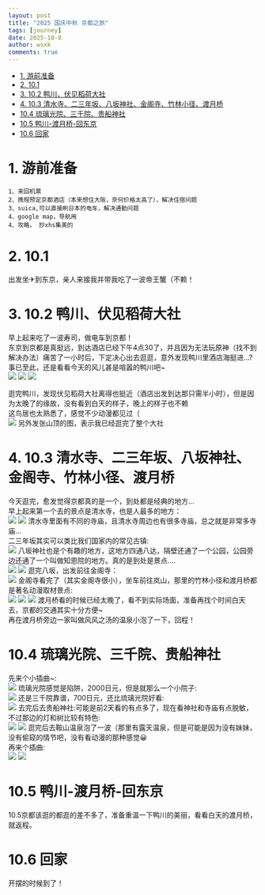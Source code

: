 ```yaml
---
layout: post
title: "2025 国庆中秋 京都之旅"
tags: [journey]
date: 2025-10-8
author: wsxk
comments: true
---
```


- [1. 游前准备](#1-游前准备)
- [2. 10.1](#2-101)
- [3. 10.2 鸭川、伏见稻荷大社](#3-102-鸭川伏见稻荷大社)
- [4. 10.3 清水寺、二三年坂、八坂神社、金阁寺、竹林小径、渡月桥](#4-103-清水寺二三年坂八坂神社金阁寺竹林小径渡月桥)
- [10.4 琉璃光院、三千院、贵船神社](#104-琉璃光院三千院贵船神社)
- [10.5 鸭川-渡月桥-回东京](#105-鸭川-渡月桥-回东京)
- [10.6 回家](#106-回家)


# 1. 游前准备<br>
```
1、来回机票
2、携程预定京都酒店（本来想住大阪，奈何价格太高了），解决住宿问题
3、suica,可以直接刷日本的电车，解决通勤问题
4、google map，导航用
4、攻略， 抄xhs集美的
```

# 2. 10.1<br>
出发坐✈到东京，亲人来接我并带我吃了一波帝王蟹（不赖！<br>

# 3. 10.2 鸭川、伏见稻荷大社<br>
早上起来吃了一波寿司，做电车到京都！<br>
东京到京都是真挺远，到达酒店已经下午4点30了，并且因为无法玩原神（找不到解决办法）痛苦了一小时后，下定决心出去逛逛，意外发现鸭川里酒店海挺进...?<br>
事已至此，还是看看今天的风儿甚是喧嚣的鸭川吧~<br>
![](https://raw.githubusercontent.com/wsxk/wsxk_pictures/main/2024-9-25/IMG_2810.JPG)
![](https://raw.githubusercontent.com/wsxk/wsxk_pictures/main/2024-9-25/IMG_2811.JPG)
![](https://raw.githubusercontent.com/wsxk/wsxk_pictures/main/2024-9-25/IMG_2812.JPG)

逛完鸭川，发现伏见稻荷大社离得也挺近（酒店出发到达那只需半小时），但是因为太晚了的缘故，没有看到白天的样子，晚上的样子也不赖<br>
这鸟居也太熟悉了，感觉不少动漫都见过（<br>
![](https://raw.githubusercontent.com/wsxk/wsxk_pictures/main/2024-9-25/IMG_2824.JPG)
另外发张山顶的图，表示我已经逛完了整个大社<br>

# 4. 10.3 清水寺、二三年坂、八坂神社、金阁寺、竹林小径、渡月桥<br>
今天逛完，愈发觉得京都真的是一个，到处都是经典的地方...<br>
早上起来第一个去的景点是清水寺，也是人最多的地方：<br>
![](https://raw.githubusercontent.com/wsxk/wsxk_pictures/main/2024-9-25/IMG_2836.JPG)
![](https://raw.githubusercontent.com/wsxk/wsxk_pictures/main/2024-9-25/IMG_2837.JPG)
清水寺里面有不同的寺庙，且清水寺周边也有很多寺庙，总之就是非常多寺庙...<br>
二三年坂其实可以类比我们国家内的常见古镇:<br>
![](https://raw.githubusercontent.com/wsxk/wsxk_pictures/main/2024-9-25/IMG_2849.JPG)
八坂神社也是个有趣的地方，这地方四通八达，隔壁还通了一个公园，公园旁边还通了一个叫做知恩院的地方。真的是到处是景点....<br>
![](https://raw.githubusercontent.com/wsxk/wsxk_pictures/main/2024-9-25/IMG_2852.JPG)
![](https://raw.githubusercontent.com/wsxk/wsxk_pictures/main/2024-9-25/IMG_2855.JPG)
逛完八坂，出发前往金阁寺：<br>
![](https://raw.githubusercontent.com/wsxk/wsxk_pictures/main/2024-9-25/IMG_2864.JPG)
金阁寺看完了（其实金阁寺很小），坐车前往岚山，那里的竹林小径和渡月桥都是著名动漫取材景点:<br>
![](https://raw.githubusercontent.com/wsxk/wsxk_pictures/main/2024-9-25/IMG_2870.JPG)
![](https://raw.githubusercontent.com/wsxk/wsxk_pictures/main/2024-9-25/IMG_2878.JPG)
![](https://raw.githubusercontent.com/wsxk/wsxk_pictures/main/2024-9-25/IMG_2880.JPG)
渡月桥看的时候已经太晚了，看不到实际场面，准备再找个时间白天去，京都的交通其实十分方便~<br>
再在渡月桥旁边一家叫做风风之汤的温泉小泡了一下，回程！<br>


# 10.4 琉璃光院、三千院、贵船神社<br>
先来个小插曲~:<br>
![](https://raw.githubusercontent.com/wsxk/wsxk_pictures/main/2024-9-25/IMG_2884.JPG)
琉璃光院感觉是陷阱，2000日元，但是就那么一个小院子:<br>
![](https://raw.githubusercontent.com/wsxk/wsxk_pictures/main/2024-9-25/IMG_2892.JPG)
还是三千院靠谱，700日元，还比琉璃光院好看:<br>
![](https://raw.githubusercontent.com/wsxk/wsxk_pictures/main/2024-9-25/IMG_2908.JPG)
去完后去贵船神社:可能是前2天看的有点多了，现在看神社和寺庙有点脱敏，不过那边的灯和树比较有特色:<br>
![](https://raw.githubusercontent.com/wsxk/wsxk_pictures/main/2024-9-25/IMG_2923.JPG)
![](https://raw.githubusercontent.com/wsxk/wsxk_pictures/main/2024-9-25/IMG_2926.JPG)
逛完后去鞍山温泉泡了一波（那里有露天温泉，但是可能是因为没有妹妹，没有偷窥的情节吧，没有看动漫的那种感觉😀<br>
再来个插曲:<br>
![](https://raw.githubusercontent.com/wsxk/wsxk_pictures/main/2024-9-25/IMG_2920.JPG)
![](https://raw.githubusercontent.com/wsxk/wsxk_pictures/main/2024-9-25/IMG_2928.JPG)


# 10.5 鸭川-渡月桥-回东京<br>
10.5京都该逛的都逛的差不多了，准备重温一下鸭川的美丽，看看白天的渡月桥，就返程。<br>

# 10.6 回家<br>
开摆的时候到了！<br>

<!-- Google tag (gtag.js) -->
<script async src="https://www.googletagmanager.com/gtag/js?id=G-C22S5YSYL7"></script>
<script>
  window.dataLayer = window.dataLayer || [];
  function gtag(){dataLayer.push(arguments);}
  gtag('js', new Date());

  gtag('config', 'G-C22S5YSYL7');
</script>